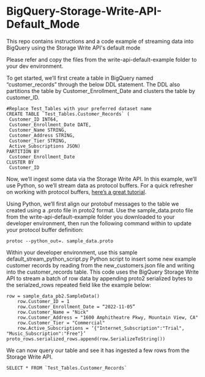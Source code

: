 # BigQuery-Storage-Write-API-Default_Mode

This repo contains instructions and a code example of streaming data into BigQuery using the Storage Write API's default mode

Please refer and copy the files from the write-api-default-example folder to your dev environment.


To get started, we’ll first create a table in BigQuery named “customer_records” through the below DDL statement. The DDL also partitions the table by Customer_Enrollment_Date and clusters the table by customer_ID.
  ```
  #Replace Test_Tables with your preferred dataset name
  CREATE TABLE `Test_Tables.Customer_Records` (
   Customer_ID INT64,
   Customer_Enrollment_Date DATE,
   Customer_Name STRING,
   Customer_Address STRING,
   Customer_Tier STRING,
   Active_Subscriptions JSON)
  PARTITION BY
   Customer_Enrollment_Date
  CLUSTER BY
   Customer_ID
  ```

Now, we’ll ingest some data via the Storage Write API. In this example, we’ll use Python, so we’ll stream data as protocol buffers. For a quick refresher on working with protocol buffers, [here’s a great tutorial](https://developers.google.com/protocol-buffers/docs/pythontutorial). 

Using Python, we’ll first align our protobuf messages to the table we created using a .proto file in proto2 format. Use the sample_data.proto file from the write-api-default-example folder you downloaded to your developer environment, then run the following command within to update your protocol buffer definition:
  ```
  protoc --python_out=. sample_data.proto
  ```

Within your developer environment, use this sample default_stream_python_script.py Python script to insert some new example customer records by reading from the new_customers.json file and writing into the customer_records table. This code uses the BigQuery Storage Write API to stream a batch of row data by appending proto2 serialized bytes to the serialzed_rows repeated field like the example below:
  ```
  row = sample_data_pb2.SampleData()
      row.Customer_ID = 1
      row.Customer_Enrollment_Date = “2022-11-05”
      row.Customer_Name = "Nick"
      row.Customer_Address = "1600 Amphitheatre Pkwy, Mountain View, CA"
      row.Customer_Tier = "Commercial"
      row.Active_Subscriptions = ‘{"Internet_Subscription":"Trial", "Music_Subscription":"Free"}’
  proto_rows.serialized_rows.append(row.SerializeToString())
  ```

We can now query our table and see it has ingested a few rows from the Storage Write API.
  ```
  SELECT * FROM `Test_Tables.Customer_Records`
  ```

